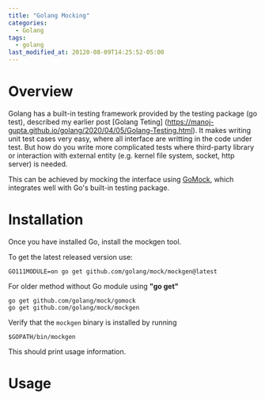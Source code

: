 ```yaml
---
title: "Golang Mocking"
categories:
  - Golang
tags:
  - golang
last_modified_at: 20120-08-09T14:25:52-05:00
---
```


# Overview
Golang has a built-in testing framework provided by the testing package (go test), described my earlier post [Golang Teting] (https://manoj-gupta.github.io/golang/2020/04/05/Golang-Testing.html). It makes writing unit test cases very easy, where all interface are writting in the code under test. But how do you write more complicated tests where third-party library or interaction with external entity (e.g. kernel file system, socket, http server) is needed.

This can be achieved by mocking the interface using [GoMock](https://github.com/golang/mock), which integrates well with Go's built-in testing package.

# Installation
Once you have installed Go, install the mockgen tool.

To get the latest released version use:

```
GO111MODULE=on go get github.com/golang/mock/mockgen@latest
```

For older method without Go module using **"go get"**

```
go get github.com/golang/mock/gomock
go get github.com/golang/mock/mockgen
```

Verify that the ```mockgen``` binary is installed by running

```
$GOPATH/bin/mockgen
```

This should print usage information.

# Usage

